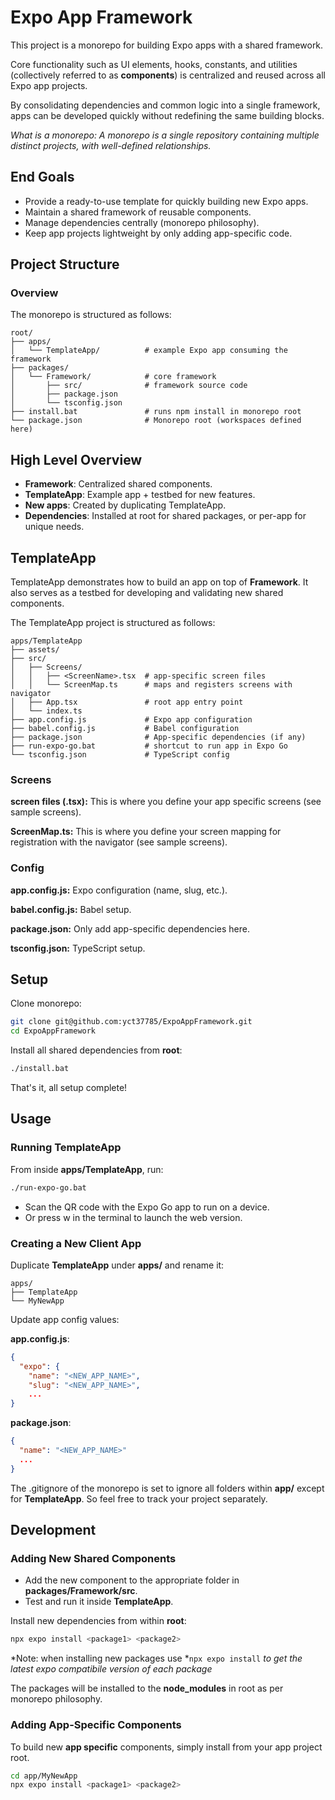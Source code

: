 # Expo App Framework
This project is a monorepo for building Expo apps with a shared framework.

Core functionality such as UI elements, hooks, constants, and utilities (collectively referred to as **components**) is centralized and reused across all Expo app projects.

By consolidating dependencies and common logic into a single framework, apps can be developed quickly without redefining the same building blocks.

*What is a monorepo: A monorepo is a single repository containing multiple distinct projects, with well-defined relationships.*

## End Goals
- Provide a ready-to-use template for quickly building new Expo apps.
- Maintain a shared framework of reusable components.
- Manage dependencies centrally (monorepo philosophy).
- Keep app projects lightweight by only adding app-specific code.

## Project Structure
### Overview
The monorepo is structured as follows:
```
root/
├── apps/
│   └── TemplateApp/          # example Expo app consuming the framework
├── packages/
│   └── Framework/            # core framework
│       ├── src/              # framework source code
│       ├── package.json
│       └── tsconfig.json
├── install.bat               # runs npm install in monorepo root
└── package.json              # Monorepo root (workspaces defined here)
```

## High Level Overview
- **Framework**: Centralized shared components.
- **TemplateApp**: Example app + testbed for new features.
- **New apps**: Created by duplicating TemplateApp.
- **Dependencies**: Installed at root for shared packages, or per-app for unique needs.

## TemplateApp
TemplateApp demonstrates how to build an app on top of **Framework**.
It also serves as a testbed for developing and validating new shared components.

The TemplateApp project is structured as follows:
```
apps/TemplateApp
├── assets/
├── src/
│   ├── Screens/
│   │   ├── <ScreenName>.tsx  # app-specific screen files
│   │   └── ScreenMap.ts      # maps and registers screens with navigator
│   ├── App.tsx               # root app entry point
│   └── index.ts
├── app.config.js             # Expo app configuration
├── babel.config.js           # Babel configuration
├── package.json              # App-specific dependencies (if any)
├── run-expo-go.bat           # shortcut to run app in Expo Go
└── tsconfig.json             # TypeScript config
```

### Screens
**screen files (.tsx):** This is where you define your app specific screens (see sample screens).

**ScreenMap.ts:** This is where you define your screen mapping for registration with the navigator (see sample screens).

### Config
**app.config.js:** Expo configuration (name, slug, etc.).

**babel.config.js:** Babel setup.

**package.json:** Only add app-specific dependencies here.

**tsconfig.json:** TypeScript setup.

## Setup
Clone monorepo:
````bash
git clone git@github.com:yct37785/ExpoAppFramework.git
cd ExpoAppFramework
````

Install all shared dependencies from **root**:
````bash
./install.bat
````

That's it, all setup complete!

## Usage
### Running TemplateApp
From inside **apps/TemplateApp**, run:
````bash
./run-expo-go.bat
````

- Scan the QR code with the Expo Go app to run on a device.
- Or press w in the terminal to launch the web version.

### Creating a New Client App
Duplicate **TemplateApp** under **apps/** and rename it:

```
apps/
├── TemplateApp
└── MyNewApp
```

Update app config values:

**app.config.js**:
````json
{
  "expo": {
    "name": "<NEW_APP_NAME>",
    "slug": "<NEW_APP_NAME>",
    ...
}
````

**package.json**:
````json
{
  "name": "<NEW_APP_NAME>"
  ...
}
````

The .gitignore of the monorepo is set to ignore all folders within **app/** except for **TemplateApp**. So feel free to track your project separately.

## Development
### Adding New Shared Components
- Add the new component to the appropriate folder in **packages/Framework/src**.
- Test and run it inside **TemplateApp**.

Install new dependencies from within **root**:

````bash
npx expo install <package1> <package2>
````

*Note: when installing new packages use *`npx expo install` *to get the latest expo compatibile version of each package*

The packages will be installed to the **node_modules** in root as per monorepo philosophy.

### Adding App-Specific Components
To build new **app specific** components, simply install from your app project root.

````bash
cd app/MyNewApp
npx expo install <package1> <package2>
````
